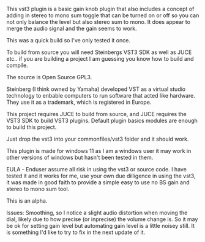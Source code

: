 This vst3 plugin is a basic gain knob plugin that also includes a concept of adding in stereo to mono sum toggle that can be turned on or off so you can not only balance the level but also stereo sum to mono.
It does appear to merge the audio signal and the gain seems to work. 

This was a quick build so I've only tested it once.

To build from source you will need Steinbergs VST3 SDK as well as JUCE etc.. if you are building a project I am guessing you know how to build and compile. 

The source is Open Source GPL3. 

Steinberg (I think owned by Yamaha) developed VST as a virtual studio technology to enbable computers to run software that acted like hardware. They use it as a trademark, which is registered in Europe. 

This project requires JUCE to build from source, and JUCE requires the VST3 SDK to build VST3 plugins. Default plugin basics modules are enough to build this project.

Just drop the vst3 into your commonfiles/vst3 folder and it should work.

This plugin is made for windows 11 as I am a windows user it may work in other versions of windows but hasn't been tested in them.

EULA - Enduser assume all risk in using the vst3 or source code. I have tested it and it works for me, use your own due dilligence in using the vst3, it was made in good faith to provide a simple easy to use no BS gain and stereo to mono sum tool.

This is an alpha.  

Issues: Smoothing, so I notice a slight audio distortion when moving the dial, likely due to how precise (or inprecise) the volume change is. So it may be ok for setting gain level but automating gain level is a little noisey still. It is something I'd like to try to fix in the next update of it. 
